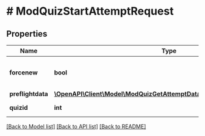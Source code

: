 # # ModQuizStartAttemptRequest

## Properties

Name | Type | Description | Notes
------------ | ------------- | ------------- | -------------
**forcenew** | **bool** | Whether to force a new attempt or not. | [optional] [default to false]
**preflightdata** | [**\OpenAPI\Client\Model\ModQuizGetAttemptDataRequestPreflightdataInner[]**](ModQuizGetAttemptDataRequestPreflightdataInner.md) |  | [optional]
**quizid** | **int** | quiz instance id |

[[Back to Model list]](../../README.md#models) [[Back to API list]](../../README.md#endpoints) [[Back to README]](../../README.md)
